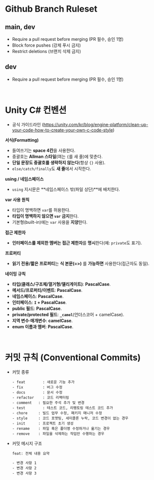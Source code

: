 # Github Branch Ruleset

## main, dev
- Require a pull request before merging (PR 필수, 승인 1명)
- Block force pushes (강제 푸시 금지)
- Restrict deletions (브랜치 삭제 금지)

## dev
- Require a pull request before merging (PR 필수, 승인 1명)

&nbsp;

# Unity C# 컨벤션
- 공식 가이드라인 (https://unity.com/kr/blog/engine-platform/clean-up-your-code-how-to-create-your-own-c-code-style)

**서식(Formatting)**

- 들여쓰기는 **space 4칸**을 사용한다.
- 중괄호는 **Allman 스타일**(여는 `{`를 새 줄)에 맞춘다.
- **단일 문장도 중괄호를 생략하지 않는다**(항상 `{}` 사용).
- `else/catch/finally`도 **새 줄**에서 시작한다.

**using / 네임스페이스**

- `using` 지시문은 **네임스페이스 밖(파일 상단)**에 배치한다.

**var 사용 원칙**

- 타입이 명백하면 `var`를 허용한다.
- **타입이 명백하지 않으면 `var` 금지**한다.
- 기본형(built-in)에는 `var` 사용을 **지양**한다.

**접근 제한자**

- **인터페이스를 제외한 멤버는 접근 제한자**를 **명시**한다(예: `private`도 표기).

**프로퍼티**

- **읽기 전용/짧은 프로퍼티**는 **식 본문(=>)** 를 **가능하면** 사용한다(접근자도 동일).

**네이밍 규칙**

- **타입(클래스/구조체/열거형/델리게이트)**: **PascalCase**.
- **메서드/프로퍼티/이벤트**: **PascalCase**.
- **네임스페이스**: **PascalCase**.
- **인터페이스**: **`I` + PascalCase**.
- **public 필드**: **PascalCase**.
- **private/protected 필드**: **`_camel`**(언더스코어 + camelCase).
- **지역 변수·매개변수**: **camelCase**.
- **enum 이름과 멤버**: **PascalCase**.

&nbsp;

# 커밋 규칙 (Conventional Commits)

- 커밋 종류

  ```
  - feat 		: 새로운 기능 추가
  - fix 		: 버그 수정
  - docs 		: 문서 수정
  - refactor 	: 코드 리팩터링
  - comment   : 필요한 주석 추가 및 변경
  - test 		: 테스트 코드, 리팽토링 테스트 코드 추가
  - chore     : 빌드 업무 수정, 패키지 매니저 수정
  - style     : 코드 포맷팅, 세미콜론 누락, 코드 변경이 없는 경우
  - init      : 프로젝트 초기 생성
  - rename    : 파일 혹은 폴더명 수정하거나 옮기는 경우
  - remove    : 파일을 삭제하는 작업만 수행하는 경우
  ```

- 커밋 메시지 구조

  ```
  feat: 전체 내용 요약

  - 변경 사항 1
  - 변경 사항 2
  - 변경 사항 3
  ```
